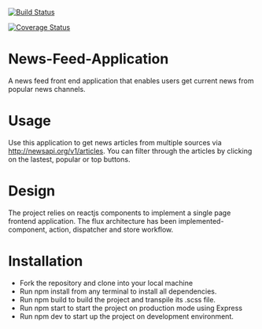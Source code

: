 [![Build Status](https://travis-ci.org/kmazi/News-Feed-Application.svg?branch=dev
)](https://travis-ci.org/kmazi/News-Feed-Application/?branch=dev
)

[![Coverage Status](https://coveralls.io/repos/github/kmazi/News-Feed-Application/badge.svg?branch=master)](https://coveralls.io/github/kmazi/News-Feed-Application?branch=master)

# News-Feed-Application
A news feed front end application that enables users get current news from popular news channels.

# Usage
Use this application to get news articles from multiple sources via http://newsapi.org/v1/articles.
You can filter through the articles by clicking on the lastest, popular or top buttons.

# Design
The project relies on reactjs components to implement a single page frontend application. The flux architecture has been implemented- component, action, dispatcher and store workflow.

# Installation
* Fork the repository and clone into your local machine
* Run npm install from any terminal to install all dependencies.
* Run npm build to build the project and transpile its .scss file.
* Run npm start to start the project on production mode using Express
* Run npm dev to start up the project on development environment.
